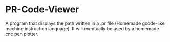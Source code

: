 # PR-Code-Viewer
A program that displays the path written in a .pr file (Homemade gcode-like machine instruction language). It will eventually be used by a homemade cnc pen plotter. 

